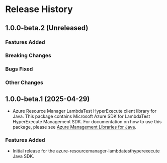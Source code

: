 # Release History

## 1.0.0-beta.2 (Unreleased)

### Features Added

### Breaking Changes

### Bugs Fixed

### Other Changes

## 1.0.0-beta.1 (2025-04-29)

- Azure Resource Manager LambdaTest HyperExecute client library for Java. This package contains Microsoft Azure SDK for LambdaTest HyperExecute Management SDK. For documentation on how to use this package, please see [Azure Management Libraries for Java](https://aka.ms/azsdk/java/mgmt).
### Features Added

- Initial release for the azure-resourcemanager-lambdatesthyperexecute Java SDK.
